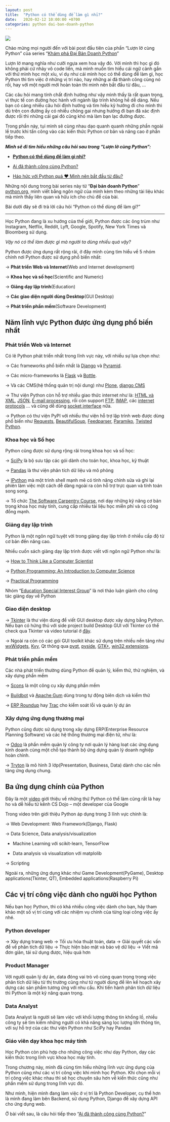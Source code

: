 ```yaml
---
layout: post
title:  "Python có thể dùng để làm gì nhỉ?"
date:   2020-02-12 10:00:00 +0700
categories: python dai-ban-doanh-python
---
```


![](/assets/images/2020/12/2020-12-python-co-the-lam-gi-nhi-cover.png)


Chào mừng mọi người đến với bài post đầu tiên của phần “Lượn lờ cùng Python” của series “[Khám phá Đại Bản Doanh Python](https://graphicdthanh.github.io/python/dai-ban-doanh-python/2020/07/dai-ban-doanh-python-series-overview.html)”

Lượn lờ mang nghĩa như cưỡi ngựa xem hoa vậy đó. Với mình thì học gì đó không phải cứ nhảy vô code liền, mà mình muốn tìm hiểu cái ngữ cảnh gắn với thứ mình học một xíu, ví dụ như cái mình học có thể dùng để làm gì, học Python thì tìm việc ở những vị trí nào, hay những ai đã thành công cùng nó rồi, hay với một người mới hoàn toàn thì mình nên bắt đầu từ đâu, ...

Các câu hỏi mang tính chất định hướng như vậy mình thấy là rất quan trọng, vì thực tế con đường học hành với ngành lập trình không hề dễ dàng. Nếu bạn có càng nhiều câu hỏi định hướng và tìm hiểu kỹ hướng đi cho mình thì dù trên con đường ấy có nhiều chông gai nhưng hướng đi bạn đã xác định được rồi thì những cái gai đó cũng khó mà làm bạn lạc đường được.

Trong phần này, tụi mình sẽ cùng nhau dạo quanh quanh những phần ngoài lề trước khi tấn công vào các kiến thức Python cơ bản và nâng cao ở phần tiếp theo.

***Mình sẽ đi tìm hiểu những câu hỏi sau trong “Lượn lờ cùng Python”:***
- **[Python có thể dùng để làm gì nhỉ?](https://graphicdthanh.github.io/python/dai-ban-doanh-python/2020/02/12/python-co-the-lam-gi-nhi.html)**

- [Ai đã thành công cùng Python?](https://graphicdthanh.github.io/python/dai-ban-doanh-python/2020/03/11/ai-da-thanh-cong-cung-python.html)

- [Háo hức với Python quá ♥ Mình nên bắt đầu từ đâu?](https://graphicdthanh.github.io/python/dai-ban-doanh-python/2020/06/bat-dau-voi-python.html)

Những nội dung trong bài series này từ “**Đại bản doanh Python**” [python.org](python.org), mình viết bằng ngôn ngữ của mình kèm theo những tài liệu khác mà mình thấy liên quan và hữu ích cho chủ đề của bài.

Bài dưới đây sẽ đi trả lời câu hỏi “Python có thể dùng để làm gì?”

---

Học Python đang là xu hướng của thế giới, Python được các ông trùm như Instagram, Netflix, Reddit, Lyft, Google, Spotify, New York Times và Bloomberg sử dụng. 

*Vậy nó có thể làm được gì mà người ta dùng nhiều quá vậy?* 

Python được ứng dụng rất rộng rãi, ở đây mình cùng tìm hiểu về 5 nhóm chính nơi Python được sử dụng phổ biến nhất:

→ **Phát triển Web và Internet**(Web and Internet development)

→ **Khoa học và số học**(Scientific and Numeric)

→ **Giảng dạy lập trình**(Education)

→ **Các giao diện người dùng Desktop**(GUI Desktop)

→ **Phát triển phần mềm**(Software Development)


## Năm lĩnh vực Python được ứng dụng phổ biến nhất

### Phát triển Web và Internet

Có lẽ Python phát triển nhất trong lĩnh vực này, với nhiều sự lựa chọn như:

→ Các frameworks phổ biến nhất là [Django](https://www.djangoproject.com/) và [Pyramid](https://trypyramid.com/).

→ Các micro-frameworks là [Flask](http://flask.pocoo.org/) và [Bottle](http://bottlepy.org/docs/dev/).

→ Và các CMS(hệ thống quản trị nội dung) như [Plone](https://www.plone.org/), [django CMS](https://www.django-cms.org/en/)

→ Thư viện Python còn hỗ trợ nhiều giao thức internet như là: [HTML và XML](https://docs.python.org/3/library/markup.html), [JSON](https://docs.python.org/3/library/json.html), [E-mail processing](https://docs.python.org/3/library/email.html), rồi còn support [FTP](https://docs.python.org/3/library/ftplib.html), [IMAP](https://docs.python.org/2/library/imaplib.html), các [internet protocols](https://docs.python.org/3/library/internet.html) … và cũng dễ dùng [socket interface](https://docs.python.org/3/howto/sockets.html) nữa.

→ Python có thư viện PyPI với nhiều thư viện hỗ trợ lập trình web được dùng phổ biến như [Requests](https://pypi.org/project/requests/), [BeautifulSoup](https://www.crummy.com/software/BeautifulSoup/), [Feedparser](https://pypi.org/project/feedparser/), [Paramiko](https://pypi.org/project/paramiko/), [Twisted Python](https://twistedmatrix.com/trac/).

### Khoa học và Số học

Python cũng được sử dụng rộng rãi trong khoa học và số học:

→ [SciPy](https://scipy.org/) là bộ sưu tập các gói dành cho toán học, khoa học, kỹ thuật

→ [Pandas](https://pandas.pydata.org/) là thư viện phân tích dữ liệu và mô phỏng

→ [IPython](http://ipython.org/) mà một trình shell mạnh mẽ có tính năng chỉnh sửa và ghi lại phiên làm việc một cách dễ dàng ngoài ra còn hỗ trợ trực quan và tính toán song song.

→ Tổ chức [The Software Carpentry Course](https://software-carpentry.org/), nơi dạy những kỹ năng cơ bản trong khoa học máy tính, cung cấp nhiều tài liệu học miễn phí và có cộng đồng mạnh.

### Giảng dạy lập trình

Python là một ngôn ngữ tuyệt vời trong giảng dạy lập trình ở nhiều cấp độ từ cơ bản đến nâng cao.

Nhiều cuốn sách giảng dạy lập trình được viết với ngôn ngữ Python như là: 

→ [How to Think Like a Computer Scientist](http://www.openbookproject.net/thinkcs/python/english2e/)

→ [Python Programming: An Introduction to Computer Science](https://mcsp.wartburg.edu/zelle/python/)

→ [Practical Programming](http://pragprog.com/book/gwpy2/practical-programming)

Nhóm “[Education Special Interest Group](https://www.python.org/community/sigs/current/edu-sig)” là nơi thảo luận giành cho công tác giảng dạy về Python

### Giao diện desktop

→ [Tkinter](https://docs.python.org/3/library/tkinter.html) là thư viện dùng để viết GUI desktop được xây dựng bằng Python. Nếu bạn có hứng thú với side project build Desktop GUI với Tkinter có thể check qua Tkinter và video tutorial ở [đây](https://www.youtube.com/watch?v=ELkaEpN29PU).

→ Ngoài ra còn có các gói GUI toolkit khác sử dụng trên nhiều nền tảng như [wxWidgets](https://www.wxpython.org/), [Kvy](https://kivy.org/#home), Qt thông qua [pyqt](https://riverbankcomputing.com/software/pyqt/intro), [pyside](https://wiki.qt.io/Qt_for_Python), [GTK+](https://pygobject.readthedocs.io/en/latest/), [win32 extensions](https://sourceforge.net/projects/pywin32/).

### Phát triển phần mềm

Các nhà phát triển thường dùng Python để quản lý, kiểm thử, thử nghiệm, và xây dựng phần mềm

→ [Scons](https://www.scons.org/) là một công cụ xây dựng phần mềm

→ [Buildbot](http://buildbot.net/) và [Apache Gum](http://gump.apache.org/) dùng trong tự động biên dịch và kiểm thử

→ [ERP Roundup](http://roundup.sourceforge.net/) hay [Trac](https://www.edgewall.org/trac/) cho kiểm soát lỗi và quản lý dự án

### Xây dựng ứng dụng thương mại

Python cũng được sử dụng trong xây dựng ERP(Enterprise Resource Planning Software) và các hệ thống thương mại điện tử, như là:

→ [Odoo](https://www.odoo.com/vi_VN/) là phần mềm quản lý công ty nơi quản lý hàng loạt các ứng dụng kinh doanh cùng một chỗ tạo thành bộ ứng dựng quản lý doanh nghiệp hoàn chỉnh.

→ [Tryton](http://www.tryton.org/foundation) là mô hình 3 lớp(Presentation, Business, Data) dành cho các nền tảng ứng dụng chung.

## Ba ứng dụng chính của Python

Đây là một [video](https://youtu.be/kLZuut1fYzQ) giới thiệu về những thứ Python có thể làm cũng rất là hay ho và dễ hiểu từ kênh CS Dojo – một developer của Google

Trong video trên giới thiệu Python áp dụng trong 3 lĩnh vực chính là:

→ Web Development: Web Framework(Django, Flask)

→ Data Science, Data analysis/visualization

- Machine Learning với scikit-learn, TensorFlow
    
- Data analysis và visualization với matplolib
    
→ Scripting

Ngoài ra, những ứng dụng khác như Game Development(PyGame), Desktop applications(Tkinter, QT), Embedded applications(Raspberry Pi)

## Các vị trí công việc dành cho người học Python

Nếu bạn học Python, thì có khá nhiều công việc dành cho bạn, hãy tham khảo một số vị trí cùng với các nhiệm vụ chính của từng loại công việc ấy nhé.

### Python developer
→ Xây dựng trang web
→ Tối ưu hóa thuật toán, data
→ Giải quyết các vấn đề về phân tích dữ liệu
→ Thực hiện bảo mật và bảo vệ dữ liệu
→ Viết mã đơn giản, tái sử dụng được, hiệu quả hơn

### Product Manager
Với người quản lý dự án, data đóng vai trò vô cùng quan trọng trong việc phân tích dữ liệu từ thị trường cũng như từ người dùng để lên kế hoạch xây dựng các sản phẩm tương ứng với nhu cầu. Khi tiến hành phân tích dữ liệu thì Python là một kỹ năng quan trọng.

### Data Analyst
Data Analyst là người sẽ làm việc với khối lượng thông tin khổng lồ, nhiều công ty sẽ tìm kiếm những người có khả năng sàng lọc lượng lớn thông tin, với sự hỗ trợ của các thư viện Python như SciPy hay Pandas

### Giáo viên dạy khoa học máy tính
Học Python còn phù hợp cho những công việc như dạy Python, dạy các kiến thức trong lĩnh vực khoa học máy tính.


Trong chương này, mình đã cùng tìm hiểu những lĩnh vực ứng dụng của Python cũng như các vị trí công việc khi mình học Python. Khi chọn mỗi vị trí công việc khác nhau thì sẽ học chuyên sâu hơn về kiến thức cũng như phần mềm sử dụng trong lĩnh vực đó.

Như mình, hiện mình đang làm việc ở vị trí là Python Developer, cụ thể hơn là mình đang làm bên Backend, sử dụng Python, Django để xây dựng API cho ứng dụng web.

Ở bài viết sau, là câu hỏi tiếp theo “[Ai đã thành công cùng Python?](https://graphicdthanh.github.io/python/dai-ban-doanh-python/2020/03/11/ai-da-thanh-cong-cung-python.html)”
